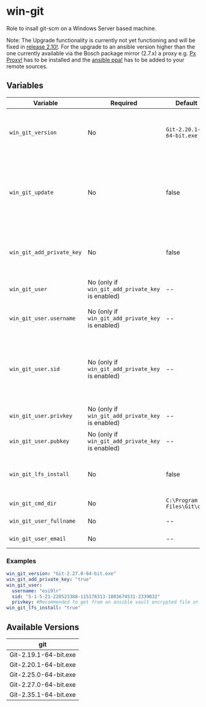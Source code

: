 # win-git

Role to insall git-scm on a Windows Server based machine.

Note:
The Upgrade functionality is currently not yet functioning and will be fixed in [release 2.10!](https://github.com/ansible/ansible/pull/66931).
For the upgrade to an ansible version higher than the one currently available via the Bosch package mirror (2.7.x) a proxy e.g. [Px Proxy!](https://inside-docupedia.bosch.com/confluence/x/DU1HJ) has to be installed and the [ansible ppa!](https://docs.ansible.com/ansible/latest/installation_guide/intro_installation.html) has to be added to your remote sources.

## Variables

Variable | Required  | Default | Description
-------- | --------- | ------- | -----------
`win_git_version` | No | `Git-2.20.1-64-bit.exe` | Full name of the git installer to be used. Important: If a older version is available, this will not be updated! Explicitly set the
`win_git_update` | No | false | Set true to enforce an upgrade of the installed git version. Note that git will be uninstalled and re-installed in the new version in the process! (Feature will require ansible 2.10+ to work properly!)
`win_git_add_private_key` | No | false | String representation of the private key that should be added for the user. Enabling will require additional parameters do be defined!
`win_git_user` | No (only if `win_git_add_private_key` is enabled) | -- | Object defining the user for whom the private key should be installed
`win_git_user.username` | No (only if `win_git_add_private_key` is enabled)  | -- | NT-User for whom the key should be added to the .ssh folder in it's home directory.
`win_git_user.sid` | No (only if `win_git_add_private_key` is enabled)  | -- | Only required if the target user has not logged into the machine before. Can be obtained via `wmic useraccount where name='<target_username>' get sid`. Recommended to be set to avoid failures on new machines!
`win_git_user.privkey` | No (only if `win_git_add_private_key` is enabled)  | -- | String representation of the content of the private key to be installed.
`win_git_user.pubkey` | No (only if `win_git_add_private_key` is enabled)  | -- | String representation of the content of the public key to be installed.
`win_git_lfs_install` | No | false | Flag to toogle if the additional git large file system extension should be installed on the system.
`win_git_cmd_dir` | No | `C:\Program Files\Git\cmd` | The installation path of git.exe
`win_git_user_fullname` | No | -- | Set to git user.name config if not empty
`win_git_user_email` | No | -- | Set to git user.email config if not empty

### Examples


```yml
win_git_version: "Git-2.27.0-64-bit.exe"
win_git_add_private_key: "true"
win_git_user:
  username: "esi9lr"
  sid: "S-1-5-21-220523388-115176313-1801674531-2339032"
  privkey: #Recommended to get from an ansible vault encrypted file or variable. (e.g. "{{lookup('file','<path_to_encrypted_file>')}}" )
win_git_lfs_install: "true"
```

## Available Versions

git                     |
----------------------- |
Git-2.19.1-64-bit.exe   |
Git-2.20.1-64-bit.exe   |
Git-2.25.0-64-bit.exe   |
Git-2.27.0-64-bit.exe   |
Git-2.35.1-64-bit.exe   |
